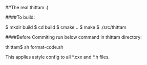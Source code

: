 ##The real thittam :)

####To build:

$ mkdir build
$ cd build
$ cmake ..
$ make
$ ./src/thittam

####Before Commiting run below command in thittam directory:

thittam$ sh format-code.sh

This applies astyle config to all \*.cxx and \*.h files.
